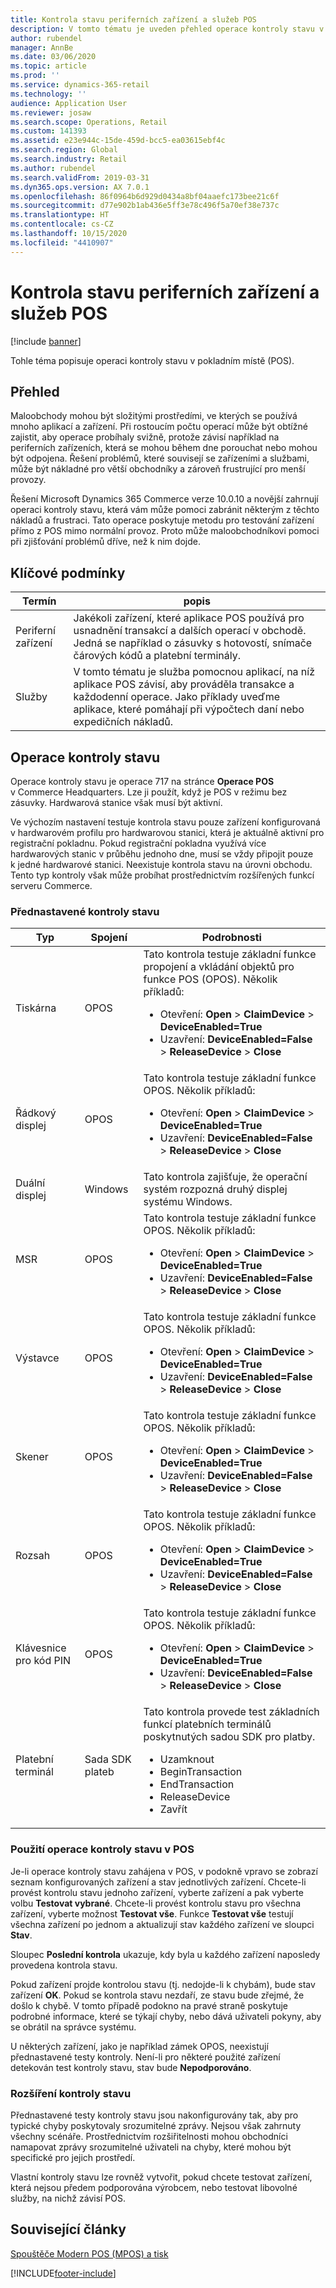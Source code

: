 ```yaml
---
title: Kontrola stavu periferních zařízení a služeb POS
description: V tomto tématu je uveden přehled operace kontroly stavu v pokladním místě (POS).
author: rubendel
manager: AnnBe
ms.date: 03/06/2020
ms.topic: article
ms.prod: ''
ms.service: dynamics-365-retail
ms.technology: ''
audience: Application User
ms.reviewer: josaw
ms.search.scope: Operations, Retail
ms.custom: 141393
ms.assetid: e23e944c-15de-459d-bcc5-ea03615ebf4c
ms.search.region: Global
ms.search.industry: Retail
ms.author: rubendel
ms.search.validFrom: 2019-03-31
ms.dyn365.ops.version: AX 7.0.1
ms.openlocfilehash: 86f0964b6d929d0434a8bf04aaefc173bee21c6f
ms.sourcegitcommit: d77e902b1ab436e5ff3e78c496f5a70ef38e737c
ms.translationtype: HT
ms.contentlocale: cs-CZ
ms.lasthandoff: 10/15/2020
ms.locfileid: "4410907"
---
```

# <a name="health-check-for-pos-peripherals-and-services"></a>Kontrola stavu periferních zařízení a služeb POS

[!include [banner](includes/banner.md)]

Tohle téma popisuje operaci kontroly stavu v pokladním místě (POS).

## <a name="overview"></a>Přehled

Maloobchody mohou být složitými prostředími, ve kterých se používá mnoho aplikací a zařízení. Při rostoucím počtu operací může být obtížné zajistit, aby operace probíhaly svižně, protože závisí například na periferních zařízeních, která se mohou během dne porouchat nebo mohou být odpojena. Řešení problémů, které souvisejí se zařízeními a službami, může být nákladné pro větší obchodníky a zároveň frustrující pro menší provozy.

Řešení Microsoft Dynamics 365 Commerce verze 10.0.10 a novější zahrnují operaci kontroly stavu, která vám může pomoci zabránit některým z těchto nákladů a frustraci. Tato operace poskytuje metodu pro testování zařízení přímo z POS mimo normální provoz. Proto může maloobchodníkovi pomoci při zjišťování problémů dříve, než k nim dojde.

## <a name="key-terms"></a>Klíčové podmínky

| Termín | popis |
|---|---|
| Periferní zařízení | Jakékoli zařízení, které aplikace POS používá pro usnadnění transakcí a dalších operací v obchodě. Jedná se například o zásuvky s hotovostí, snímače čárových kódů a platební terminály. |
| Služby | V tomto tématu je služba pomocnou aplikací, na níž aplikace POS závisí, aby prováděla transakce a každodenní operace. Jako příklady uveďme aplikace, které pomáhají při výpočtech daní nebo expedičních nákladů. |

## <a name="health-check-operation"></a>Operace kontroly stavu

Operace kontroly stavu je operace 717 na stránce **Operace POS** v Commerce Headquarters. Lze ji použít, když je POS v režimu bez zásuvky. Hardwarová stanice však musí být aktivní.

Ve výchozím nastavení testuje kontrola stavu pouze zařízení konfigurovaná v hardwarovém profilu pro hardwarovou stanici, která je aktuálně aktivní pro registrační pokladnu. Pokud registrační pokladna využívá více hardwarových stanic v průběhu jednoho dne, musí se vždy připojit pouze k jedné hardwarové stanici. Neexistuje kontrola stavu na úrovni obchodu. Tento typ kontroly však může probíhat prostřednictvím rozšířených funkcí serveru Commerce.

### <a name="out-of-box-health-checks"></a>Přednastavené kontroly stavu

| Typ | Spojení | Podrobnosti |
|---|---|---|
| Tiskárna | OPOS | Tato kontrola testuje základní funkce propojení a vkládání objektů pro funkce POS (OPOS). Několik příkladů:<ul><li>Otevření: **Open** &gt; **ClaimDevice** &gt; **DeviceEnabled=True**</li><li>Uzavření: **DeviceEnabled=False** &gt; **ReleaseDevice** &gt; **Close**</li></ul> |
| Řádkový displej | OPOS | Tato kontrola testuje základní funkce OPOS. Několik příkladů:<ul><li>Otevření: **Open** &gt; **ClaimDevice** &gt; **DeviceEnabled=True**</li><li>Uzavření: **DeviceEnabled=False** &gt; **ReleaseDevice** &gt; **Close**</li></ul> |
| Duální displej | Windows | Tato kontrola zajišťuje, že operační systém rozpozná druhý displej systému Windows. | 
| MSR | OPOS | Tato kontrola testuje základní funkce OPOS. Několik příkladů:<ul><li>Otevření: **Open** &gt; **ClaimDevice** &gt; **DeviceEnabled=True**</li><li>Uzavření: **DeviceEnabled=False** &gt; **ReleaseDevice** &gt; **Close**</li></ul> |
| Výstavce | OPOS | Tato kontrola testuje základní funkce OPOS. Několik příkladů:<ul><li>Otevření: **Open** &gt; **ClaimDevice** &gt; **DeviceEnabled=True**</li><li>Uzavření: **DeviceEnabled=False** &gt; **ReleaseDevice** &gt; **Close**</li></ul> | 
| Skener | OPOS | Tato kontrola testuje základní funkce OPOS. Několik příkladů:<ul><li>Otevření: **Open** &gt; **ClaimDevice** &gt; **DeviceEnabled=True**</li><li>Uzavření: **DeviceEnabled=False** &gt; **ReleaseDevice** &gt; **Close**</li></ul> | 
| Rozsah | OPOS | Tato kontrola testuje základní funkce OPOS. Několik příkladů:<ul><li>Otevření: **Open** &gt; **ClaimDevice** &gt; **DeviceEnabled=True**</li><li>Uzavření: **DeviceEnabled=False** &gt; **ReleaseDevice** &gt; **Close**</li></ul> |
| Klávesnice pro kód PIN | OPOS | Tato kontrola testuje základní funkce OPOS. Několik příkladů:<ul><li>Otevření: **Open** &gt; **ClaimDevice** &gt; **DeviceEnabled=True**</li><li>Uzavření: **DeviceEnabled=False** &gt; **ReleaseDevice** &gt; **Close**</li></ul> |
| Platební terminál | Sada SDK plateb | Tato kontrola provede test základních funkcí platebních terminálů poskytnutých sadou SDK pro platby. <ul><li>Uzamknout</li><li>BeginTransaction</li><li>EndTransaction</li><li>ReleaseDevice</li><li>Zavřít</li></ul> |

### <a name="using-the-health-check-operation-in-the-pos"></a>Použití operace kontroly stavu v POS

Je-li operace kontroly stavu zahájena v POS, v podokně vpravo se zobrazí seznam konfigurovaných zařízení a stav jednotlivých zařízení. Chcete-li provést kontrolu stavu jednoho zařízení, vyberte zařízení a pak vyberte volbu **Testovat vybrané**. Chcete-li provést kontrolu stavu pro všechna zařízení, vyberte možnost **Testovat vše**. Funkce **Testovat vše** testují všechna zařízení po jednom a aktualizují stav každého zařízení ve sloupci **Stav**.

Sloupec **Poslední kontrola** ukazuje, kdy byla u každého zařízení naposledy provedena kontrola stavu.

Pokud zařízení projde kontrolou stavu (tj. nedojde-li k chybám), bude stav zařízení **OK**. Pokud se kontrola stavu nezdaří, ze stavu bude zřejmé, že došlo k chybě. V tomto případě podokno na pravé straně poskytuje podrobné informace, které se týkají chyby, nebo dává uživateli pokyny, aby se obrátil na správce systému.

U některých zařízení, jako je například zámek OPOS, neexistují přednastavené testy kontroly. Není-li pro některé použité zařízení detekován test kontroly stavu, stav bude **Nepodporováno**.

### <a name="extending-health-checks"></a>Rozšíření kontroly stavu

Přednastavené testy kontroly stavu jsou nakonfigurovány tak, aby pro typické chyby poskytovaly srozumitelné zprávy. Nejsou však zahrnuty všechny scénáře. Prostřednictvím rozšiřitelnosti mohou obchodníci namapovat zprávy srozumitelné uživateli na chyby, které mohou být specifické pro jejich prostředí.

Vlastní kontroly stavu lze rovněž vytvořit, pokud chcete testovat zařízení, která nejsou předem podporována výrobcem, nebo testovat libovolné služby, na nichž závisí POS.

## <a name="related-articles"></a>Související články

[Spouštěče Modern POS (MPOS) a tisk](dev-itpro/pos-trigger-printing.md)


[!INCLUDE[footer-include](../includes/footer-banner.md)]